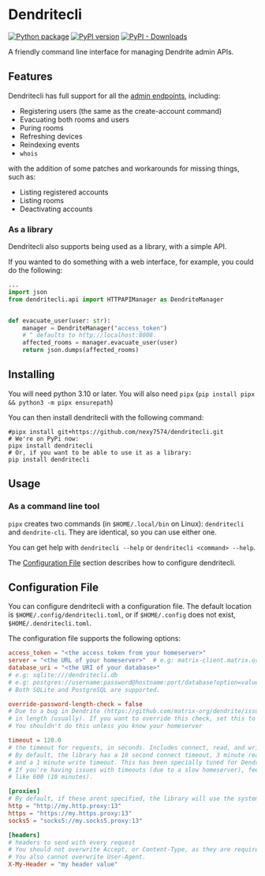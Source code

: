 # Dendritecli

[![Python package](https://github.com/nexy7574/dendritecli/actions/workflows/python-package.yml/badge.svg)](https://github.com/nexy7574/dendritecli/actions/workflows/python-package.yml)
[![PyPI version](https://badge.fury.io/py/dendritecli.svg)](https://badge.fury.io/py/dendritecli)
[![PyPI - Downloads](https://img.shields.io/pypi/dm/dendritecli)](https://pypi.org/project/dendritecli/)

A friendly command line interface for managing Dendrite admin APIs.

## Features

Dendritecli has full support for all the [admin endpoints](https://matrix-org.github.io/dendrite/administration/adminapi),
including:

* Registering users (the same as the create-account command)
* Evacuating both rooms and users
* Puring rooms
* Refreshing devices
* Reindexing events
* `whois`

with the addition of some patches and workarounds for missing things, such as:

* Listing registered accounts
* Listing rooms
* Deactivating accounts

### As a library

Dendritecli also supports being used as a library, with a simple API.

If you wanted to do something with a web interface, for example, you could do the following:

```python
...
import json
from dendritecli.api import HTTPAPIManager as DendriteManager


def evacuate_user(user: str):
    manager = DendriteManager("access_token")
    # ^ defaults to http://localhost:8008.
    affected_rooms = manager.evacuate_user(user)
    return json.dumps(affected_rooms)
```

## Installing

You will need python 3.10 or later. You will also need `pipx` (`pip install pipx && python3 -m pipx ensurepath`)

You can then install dendritecli with the following command:

```shell
#pipx install git+https://github.com/nexy7574/dendritecli.git
# We're on PyPi now:
pipx install dendritecli
# Or, if you want to be able to use it as a library:
pip install dendritecli
```

## Usage

### As a command line tool

`pipx` creates two commands (in `$HOME/.local/bin` on Linux): `dendritecli` and `dendrite-cli`. 
They are identical, so you can use either one.

You can get help with `dendritecli --help` or `dendritecli <command> --help`.

The [Configuration File](#configuration-file) section describes how to configure dendritecli.


## Configuration File

You can configure dendritecli with a configuration file. The default location is `$HOME/.config/dendritecli.toml`,
or if `$HOME/.config` does not exist, `$HOME/.dendritecli.toml`.

The configuration file supports the following options:

```toml
access_token = "<the access token from your homeserver>"
server = "<the URL of your homeserver>"  # e.g: matrix-client.matrix.org, not matrix.org
database_uri = "<the URI of your database>"  
# e.g: sqlite:///dendritecli.db
# e.g: postgres://username:password@hostname:port/database?option=value
# Both SQLite and PostgreSQL are supported.

override-password-length-check = false
# Due to a bug in Dendrite (https://github.com/matrix-org/dendrite/issues/3012), passwords cannot be over 72 bytes
# in length (usually). If you want to override this check, set this to true.
# You shouldn't do this unless you know your homeserver 

timeout = 120.0
# the timeout for requests, in seconds. Includes connect, read, and write timeouts.
# By default, the library has a 10 second connect timeout, 3 minute read timeout (for long responses), 
# and a 1 minute write timeout. This has been specially tuned for Dendrite servers.
# If you're having issues with timeouts (due to a slow homeserver), feel free to bump this to a higher value,
# like 600 (10 minutes).

[proxies]
# By default, if these arent specified, the library will use the system proxy settings.
http = "http://my.http.proxy:13"
https = "https://my.https.proxy:13"
socks5 = "socks5://my.socks5.proxy:13"

[headers]
# headers to send with every request
# You should not overwrite Accept, or Content-Type, as they are required for the API to work.
# You also cannot overwrite User-Agent.
X-My-Header = "my header value"
```
